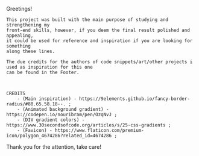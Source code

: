 Greetings!

    This project was built with the main purpose of studying and strengthening my 
    front-end skills, however, if you deem the final result polished and appealing, 
    it could be used for reference and inspiration if you are looking for something 
    along these lines.

    The due credits for the authors of code snippets/art/other projects i used as inspiration for this one
    can be found in the Footer.



    CREDITS
        - (Main inspiration) - https://9elements.github.io/fancy-border-radius/#80.65.58.18--. ;
        - (Animated background gradient) - https://codepen.io/nouribram/pen/OzqNvJ ;
        - (DIV gradient colors) - https://www.30secondsofcode.org/articles/s/25-css-gradients ;
        - (Favicon) - https://www.flaticon.com/premium-icon/polygon_4674286?related_id=4674286 ;


Thank you for the attention, take care!